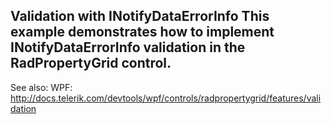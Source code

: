 ## Validation with INotifyDataErrorInfo This example demonstrates how to implement INotifyDataErrorInfo validation in the RadPropertyGrid control.

See also: 
WPF: http://docs.telerik.com/devtools/wpf/controls/radpropertygrid/features/validation